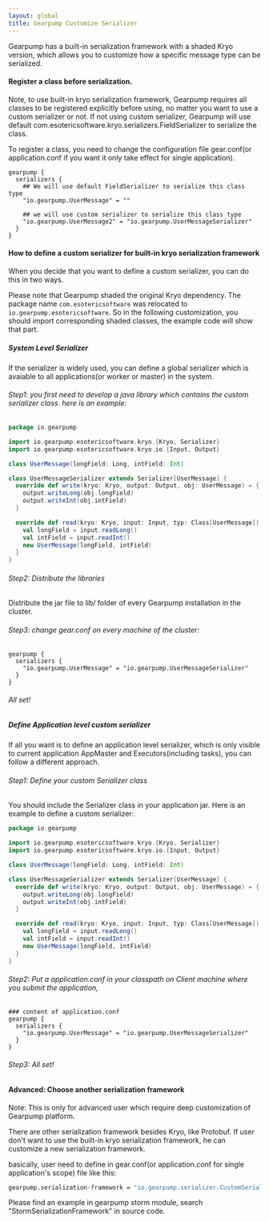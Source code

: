 ```yaml
---
layout: global
title: Gearpump Customize Serializer
---
```


Gearpump has a built-in serialization framework with a shaded Kryo version, which allows you to customize how a specific message type can be serialized. 

#### Register a class before serialization.

Note, to use built-in kryo serialization framework, Gearpump requires all classes to be registered explicitly before using, no matter you want to use a custom serializer or not. If not using custom serializer, Gearpump will use default com.esotericsoftware.kryo.serializers.FieldSerializer to serialize the class. 

To register a class, you need to change the configuration file gear.conf(or application.conf if you want it only take effect for single application).

```
gearpump {
  serializers {
    ## We will use default FieldSerializer to serialize this class type
    "io.gearpump.UserMessage" = ""
    
    ## we will use custom serializer to serialize this class type
    "io.gearpump.UserMessage2" = "io.gearpump.UserMessageSerializer"
  }
}
```

#### How to define a custom serializer for built-in kryo serialization framework

When you decide that you want to define a custom serializer, you can do this in two ways.

Please note that Gearpump shaded the original Kryo dependency. The package name ```com.esotericsoftware``` was relocated to ```io.gearpump.esotericsoftware```. So in the following customization, you should import corresponding shaded classes, the example code will show that part.

##### System Level Serializer

If the serializer is widely used, you can define a global serializer which is avaiable to all applications(or worker or master) in the system.

###### Step1: you first need to develop a java library which contains the custom serializer class. here is an example:

```scala
package io.gearpump

import io.gearpump.esotericsoftware.kryo.{Kryo, Serializer}
import io.gearpump.esotericsoftware.kryo.io.{Input, Output}

class UserMessage(longField: Long, intField: Int)

class UserMessageSerializer extends Serializer[UserMessage] {
  override def write(kryo: Kryo, output: Output, obj: UserMessage) = {
    output.writeLong(obj.longField)
    output.writeInt(obj.intField)
  }

  override def read(kryo: Kryo, input: Input, typ: Class[UserMessage]): UserMessage = {
    val longField = input.readLong()
    val intField = input.readInt()
    new UserMessage(longField, intField)
  }
}
```

###### Step2: Distribute the libraries

Distribute the jar file to lib/ folder of every Gearpump installation in the cluster.

###### Step3: change gear.conf on every machine of the cluster:

```
gearpump {
  serializers {
    "io.gearpump.UserMessage" = "io.gearpump.UserMessageSerializer"
  }
}
```

###### All set!

##### Define Application level custom serializer
If all you want is to define an application level serializer, which is only visible to current application AppMaster and Executors(including tasks), you can follow a different approach.

###### Step1: Define your custom Serializer class

You should include the Serializer class in your application jar. Here is an example to define a custom serializer:

```scala
package io.gearpump

import io.gearpump.esotericsoftware.kryo.{Kryo, Serializer}
import io.gearpump.esotericsoftware.kryo.io.{Input, Output}

class UserMessage(longField: Long, intField: Int)

class UserMessageSerializer extends Serializer[UserMessage] {
  override def write(kryo: Kryo, output: Output, obj: UserMessage) = {
    output.writeLong(obj.longField)
    output.writeInt(obj.intField)
  }

  override def read(kryo: Kryo, input: Input, typ: Class[UserMessage]): UserMessage = {
    val longField = input.readLong()
    val intField = input.readInt()
    new UserMessage(longField, intField)
  }
}
```

###### Step2: Put a application.conf in your classpath on Client machine where you submit the application, 

```
### content of application.conf
gearpump {
  serializers {
    "io.gearpump.UserMessage" = "io.gearpump.UserMessageSerializer"
  }
}
```

###### Step3: All set!


#### Advanced: Choose another serialization framework

Note: This is only for advanced user which require deep customization of Gearpump platform.

There are other serialization framework besides Kryo, like Protobuf. If user don't want to use the built-in kryo serialization framework, he can customize a new serialization framework. 

basically, user need to define in gear.conf(or application.conf for single application's scope) file like this:

```bash
gearpump.serialization-framework = "io.gearpump.serializer.CustomSerializationFramework"
```

Please find an example in gearpump storm module, search "StormSerializationFramework" in source code.
